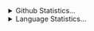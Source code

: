 
<details>
  <summary>Github Statistics...</summary>
  <p align = "center">
    <img src="https://github-readme-stats.vercel.app/api?username=singalhimanshu&show_icons=true"/>
  </p>
</details>
<details>
  <summary>Language Statistics...</summary><br/>
  <p align = "center">
    <img src="https://wakatime.com/share/@himansingh241/b9c4e99b-1caf-4fb7-9bad-f6db0e047ac2.svg" height="400"/>
  </p>
</details>
 

